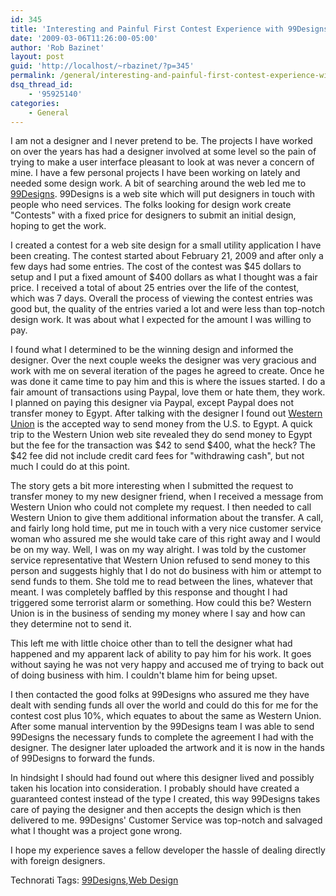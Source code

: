 ```yaml
---
id: 345
title: 'Interesting and Painful First Contest Experience with 99Designs'
date: '2009-03-06T11:26:00-05:00'
author: 'Rob Bazinet'
layout: post
guid: 'http://localhost/~rbazinet/?p=345'
permalink: /general/interesting-and-painful-first-contest-experience-with-99designs/
dsq_thread_id:
    - '95925140'
categories:
    - General
---
```


I am not a designer and I never pretend to be. The projects I have worked on over the years has had a designer involved at some level so the pain of trying to make a user interface pleasant to look at was never a concern of mine. I have a few personal projects I have been working on lately and needed some design work. A bit of searching around the web led me to [99Designs](http://99designs.com/). 99Designs is a web site which will put designers in touch with people who need services. The folks looking for design work create "Contests" with a fixed price for designers to submit an initial design, hoping to get the work.

I created a contest for a web site design for a small utility application I have been creating. The contest started about February 21, 2009 and after only a few days had some entries. The cost of the contest was $45 dollars to setup and I put a fixed amount of $400 dollars as what I thought was a fair price. I received a total of about 25 entries over the life of the contest, which was 7 days. Overall the process of viewing the contest entries was good but, the quality of the entries varied a lot and were less than top-notch design work. It was about what I expected for the amount I was willing to pay.

I found what I determined to be the winning design and informed the designer. Over the next couple weeks the designer was very gracious and work with me on several iteration of the pages he agreed to create. Once he was done it came time to pay him and this is where the issues started. I do a fair amount of transactions using Paypal, love them or hate them, they work. I planned on paying this designer via Paypal, except Paypal does not transfer money to Egypt. After talking with the designer I found out [Western Union](http://westernunion.com/) is the accepted way to send money from the U.S. to Egypt. A quick trip to the Western Union web site revealed they do send money to Egypt but the fee for the transaction was $42 to send $400, what the heck? The $42 fee did not include credit card fees for "withdrawing cash", but not much I could do at this point.

The story gets a bit more interesting when I submitted the request to transfer money to my new designer friend, when I received a message from Western Union who could not complete my request. I then needed to call Western Union to give them additional information about the transfer. A call, and fairly long hold time, put me in touch with a very nice customer service woman who assured me she would take care of this right away and I would be on my way. Well, I was on my way alright. I was told by the customer service representative that Western Union refused to send money to this person and suggests highly that I do not do business with him or attempt to send funds to them. She told me to read between the lines, whatever that meant. I was completely baffled by this response and thought I had triggered some terrorist alarm or something. How could this be? Western Union is in the business of sending my money where I say and how can they determine not to send it.

This left me with little choice other than to tell the designer what had happened and my apparent lack of ability to pay him for his work. It goes without saying he was not very happy and accused me of trying to back out of doing business with him. I couldn't blame him for being upset.

I then contacted the good folks at 99Designs who assured me they have dealt with sending funds all over the world and could do this for me for the contest cost plus 10%, which equates to about the same as Western Union. After some manual intervention by the 99Designs team I was able to send 99Designs the necessary funds to complete the agreement I had with the designer. The designer later uploaded the artwork and it is now in the hands of 99Designs to forward the funds.

In hindsight I should had found out where this designer lived and possibly taken his location into consideration. I probably should have created a guaranteed contest instead of the type I created, this way 99Designs takes care of paying the designer and then accepts the design which is then delivered to me. 99Designs' Customer Service was top-notch and salvaged what I thought was a project gone wrong.

I hope my experience saves a fellow developer the hassle of dealing directly with foreign designers.

Technorati Tags: [99Designs](http://technorati.com/tags/99Designs),[Web Design](http://technorati.com/tags/Web%20Design)